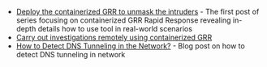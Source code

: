 * [Deploy the containerized GRR to unmask the intruders](https://jyvsectec.fi/2020/04/deploy-the-containerized-grr-to-unmask-the-intruders/) - The first post of series focusing on containerized GRR Rapid Response revealing in-depth details how to use tool in real-world scenarios
* [Carry out investigations remotely using containerized GRR](https://jyvsectec.fi/2020/05/carry-out-investigations-remotely-using-containerized-grr/)
* [How to Detect DNS Tunneling in the Network?](https://www.catonetworks.com/blog/how-to-detect-dns-tunneling-in-the-network/) - Blog post on how to detect DNS tunneling in network
